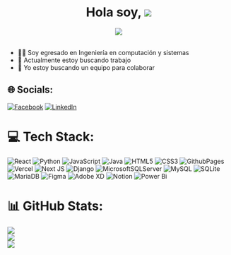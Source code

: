 <div align="center">
  <h1 align="center">Hola soy,   <a href="https://pedro-molinanoa.vercel.app/"><img src="https://readme-typing-svg.herokuapp.com?font=Time+New+Roman&color=cyan&size=25&width=600&lines=Pedro+Molina..&hearts;++;Full-Stack+Developer-End+Developer,;Ingeniero+en+Sistemas"></a></h1>
  <img src="https://i.pinimg.com/736x/ca/c1/46/cac1467f7ff2c5bd487ca610b71a5b4c.jpg"/>


</div>
<br> 
<div >
  <ul>    
    <li>👨‍🎓 Soy egresado en Ingeniería en computación y sistemas</li>
    <li>🔭 Actualmente estoy buscando trabajo</li>
    <li>👯 Yo estoy buscando un equipo para colaborar</li>
  </ul>
</div>


## 🌐 Socials:
[![Facebook](https://img.shields.io/badge/Facebook-%231877F2.svg?logo=Facebook&logoColor=white)](https://facebook.com/pedro.molinanoa.5) [![LinkedIn](https://img.shields.io/badge/LinkedIn-%230077B5.svg?logo=linkedin&logoColor=white)](https://linkedin.com/in/pedro-molina-noa-a18aa91b9) 

# 💻 Tech Stack:
![React](https://img.shields.io/badge/react-%2320232a.svg?style=for-the-badge&logo=react&logoColor=%2361DAFB) ![Python](https://img.shields.io/badge/python-3670A0?style=for-the-badge&logo=python&logoColor=ffdd54) ![JavaScript](https://img.shields.io/badge/javascript-%23323330.svg?style=for-the-badge&logo=javascript&logoColor=%23F7DF1E) ![Java](https://img.shields.io/badge/java-%23ED8B00.svg?style=for-the-badge&logo=openjdk&logoColor=white) ![HTML5](https://img.shields.io/badge/html5-%23E34F26.svg?style=for-the-badge&logo=html5&logoColor=white) ![CSS3](https://img.shields.io/badge/css3-%231572B6.svg?style=for-the-badge&logo=css3&logoColor=white) ![GithubPages](https://img.shields.io/badge/github%20pages-121013?style=for-the-badge&logo=github&logoColor=white) ![Vercel](https://img.shields.io/badge/vercel-%23000000.svg?style=for-the-badge&logo=vercel&logoColor=white) ![Next JS](https://img.shields.io/badge/Next-black?style=for-the-badge&logo=next.js&logoColor=white) ![Django](https://img.shields.io/badge/django-%23092E20.svg?style=for-the-badge&logo=django&logoColor=white) ![MicrosoftSQLServer](https://img.shields.io/badge/Microsoft%20SQL%20Server-CC2927?style=for-the-badge&logo=microsoft%20sql%20server&logoColor=white) ![MySQL](https://img.shields.io/badge/mysql-%2300000f.svg?style=for-the-badge&logo=mysql&logoColor=white) ![SQLite](https://img.shields.io/badge/sqlite-%2307405e.svg?style=for-the-badge&logo=sqlite&logoColor=white) ![MariaDB](https://img.shields.io/badge/MariaDB-003545?style=for-the-badge&logo=mariadb&logoColor=white) ![Figma](https://img.shields.io/badge/figma-%23F24E1E.svg?style=for-the-badge&logo=figma&logoColor=white) ![Adobe XD](https://img.shields.io/badge/Adobe%20XD-470137?style=for-the-badge&logo=Adobe%20XD&logoColor=#FF61F6) ![Notion](https://img.shields.io/badge/Notion-%23000000.svg?style=for-the-badge&logo=notion&logoColor=white) ![Power Bi](https://img.shields.io/badge/power_bi-F2C811?style=for-the-badge&logo=powerbi&logoColor=black)
# 📊 GitHub Stats:
![](https://github-readme-stats.vercel.app/api?username=PedroMolina17&theme=dark&hide_border=false&include_all_commits=true&count_private=true)<br/>
![](https://github-readme-streak-stats.herokuapp.com/?user=PedroMolina17&theme=dark&hide_border=false)<br/>
![](https://github-readme-stats.vercel.app/api/top-langs/?username=PedroMolina17&theme=dark&hide_border=false&include_all_commits=true&count_private=true&layout=compact)


